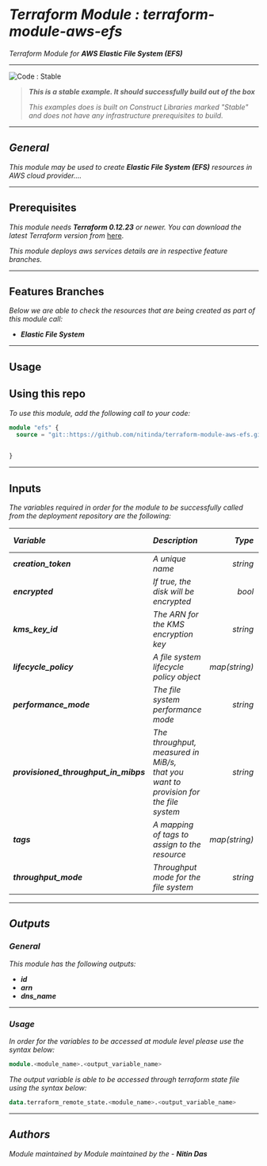 # _Terraform Module : terraform-module-aws-efs_

_Terraform Module for_ **_AWS Elastic File System (EFS)_**

<!--BEGIN STABILITY BANNER-->
---

![_Code : Stable_](https://img.shields.io/badge/Code-Stable-brightgreen?style=for-the-badge&logo=github)

> **_This is a stable example. It should successfully build out of the box_**
>
> _This examples does is built on Construct Libraries marked "Stable" and does not have any infrastructure prerequisites to build._

---
<!--END STABILITY BANNER-->


## _General_

_This module may be used to create_ **_Elastic File System (EFS)_** _resources in AWS cloud provider...._

---


## Prerequisites

_This module needs_ **_Terraform 0.12.23_** _or newer._
_You can download the latest Terraform version from_ [here](https://www.terraform.io/downloads.html).

_This module deploys aws services details are in respective feature branches._


---

## Features Branches

_Below we are able to check the resources that are being created as part of this module call:_

* **_Elastic File System_**


---


## Usage

## Using this repo

_To use this module, add the following call to your code:_

```tf
module "efs" {
  source = "git::https://github.com/nitinda/terraform-module-aws-efs.git?ref=master"


}
```
---

## Inputs

_The variables required in order for the module to be successfully called from the deployment repository are the following:_


|**_Variable_** | **_Description_** | **_Type_** | **_Argument Status_** |
|:----|:----|-----:|:---:|
| **_creation\_token_** | _A unique name_ | _string_ | **_Optional <br/> (Default - null)_** |
| **_encrypted_** | _If true, the disk will be encrypted_ | _bool_ | **_Optional <br/> (Default - false)_** |
| **_kms\_key\_id_** | _The ARN for the KMS encryption key_ | _string_ | **_Optional <br/> (Default - null)_** |
| **_lifecycle\_policy_** | _A file system lifecycle policy object_ | _map(string)_ | **_Optional <br/> (Default - {})_** |
| **_performance\_mode_** | _The file system performance mode_ | _string_ | **_Optional <br/> (Default - generalPurpose)_** |
| **_provisioned\_throughput\_in\_mibps_** | _The throughput, measured in MiB/s, <br/> that you want to provision for the file system_ | _string_ | **_Optional <br/> (Default - null)_** |
| **_tags_** | _A mapping of tags to assign to the resource_ | _map(string)_ | **_Optional <br/> (Default - {})_** |
| **_throughput\_mode_** | _Throughput mode for the file system_ | _string_ | **_Optional <br/> (Default - bursting)_** |


---


## _Outputs_

### _General_

_This module has the following outputs:_

* **_id_**
* **_arn_**
* **_dns\_name_**


---

### _Usage_

_In order for the variables to be accessed at module level please use the syntax below:_

```tf
module.<module_name>.<output_variable_name>
```


_The output variable is able to be accessed through terraform state file using the syntax below:_

```tf
data.terraform_remote_state.<module_name>.<output_variable_name>
```

---


## _Authors_

_Module maintained by Module maintained by the -_ **_Nitin Das_**
